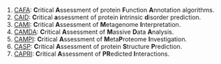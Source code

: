 
1. [CAFA](https://www.biofunctionprediction.org/cafa/): **C**ritical **A**ssessment of protein **F**unction **A**nnotation algorithms.
1. [CAID](https://idpcentral.org/caid): **C**ritical **a**ssessment of protein **i**ntrinsic **d**isorder prediction.
1. [CAMI](https://www.microbiome-cosi.org/cami): **C**ritical **A**ssessment of **M**etagenome **I**nterpretation.
1. [CAMDA](http://camda.info/): **C**ritical **A**ssessment of **M**assive **D**ata **A**nalysis.
1. [CAMPI](https://metaproteomics.org/collaborative_projects/): **C**ritical **A**ssessment of **M**eta**P**roteome **I**nvestigation.
1. [CASP](https://predictioncenter.org/): **C**ritical **A**ssessment of protein **S**tructure **P**rediction.
1. [CAPRI](https://www.capri-docking.org/about/): **C**ritical **A**ssessment of **PR**edicted **I**nteractions.
